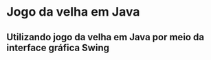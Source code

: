 <h1 color="blue">Jogo da velha em Java</h2>

## Utilizando jogo da velha em Java por meio da interface gráfica Swing  

